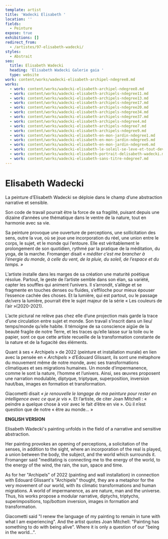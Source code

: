 ```yaml
---
template: artist
title: 'Wadecki Elisabeth '
location: ''
fields:
  - Peinture
expose: true
exhibitions: []
redirect_from:
  - /artistes/97-elisabeth-wadecki/
styles:
  - Abstrait
seo:
  title: Elisabeth Wadecki
  heading: 'Elisabeth Wadecki Galerie gaia '
  type: website
work: content/works/wadecki-elisabeth-archipel-ndegree8.md
works:
  - work: content/works/wadecki-elisabeth-archipel-ndegree8.md
  - work: content/works/wadecki-elisabeth-archipels-ndegree11.md
  - work: content/works/wadecki-elisabeth-archipels-ndegree13.md
  - work: content/works/wadecki-elisabeth-archipels-ndegree17.md
  - work: content/works/wadecki-elisabeth-archipels-ndegree20.md
  - work: content/works/wadecki-elisabeth-archipels-ndegree34.md
  - work: content/works/wadecki-elisabeth-archipels-ndegree37.md
  - work: content/works/wadecki-elisabeth-archipels-ndegree4.md
  - work: content/works/wadecki-elisabeth-archipels-ndegree7.md
  - work: content/works/wadecki-elisabeth-archipels-ndegree9.md
  - work: content/works/wadecki-elisabeth-en-mon-jardin-ndegree1.md
  - work: content/works/wadecki-elisabeth-en-mon-jardin-ndegree5.md
  - work: content/works/wadecki-elisabeth-en-mon-jardin-ndegree6.md
  - work: content/works/wadecki-elisabeth-le-soleil-se-leve-et-tout-devient-nuit.md
  - work: content/works/wadecki-elisabeth-portrait-delisabeth-wadecki.md
  - work: content/works/wadecki-elisabeth-sans-titre-ndegree7.md
---
```

# Elisabeth Wadecki

La peinture d’Elisabeth Wadecki se déploie dans le champ d’une abstraction narrative et sensible.

Son code de travail pourrait être la force de sa fragilité, puisant depuis une dizaine d’années une thématique dans le ventre de la nature, tout en harmonie avec sa vie.

Sa peinture provoque une ouverture de perceptions, une sollicitation des sens, outre la vue, où se joue une incorporation du réel, une union entre le corps, le sujet, et le monde qui l’entoure. Elle est véritablement le prolongement de son quotidien, rythmé par la pratique de la méditation, du yoga, de la marche. Fromanger disait « _méditer c’est_ _me brancher à l’énergie du monde, à celle du vent, de la pluie, du soleil, de l’espace et du temps. »_

L’artiste installe dans les marges de sa création une maturité poétique résolue. Partout, le geste de l’artiste semble dans son élan, sa variété, capter les souffles qui animent l’univers. Il s’arrondit, s’allège et se fragmente en touches denses ou fluides, s’effiloche pour mieux épouser l’essence cachée des choses. Et la lumière, qui est partout, ou le passage _de_/_vers_ la lumière, pourrait être le sujet majeur de la série « Les couleurs de l’air »(2020-2021).

L’acte pictural ne relève pas chez elle d’une projection mais garde la trace d’une circulation entre sujet et monde. Son travail s’inscrit dans un lieu/ temps/monde qu’elle habite. Il témoigne de sa conscience aigüe de la beauté fragile de notre Terre, et les traces qu’elle laisse sur la toile ou le papier, sont ce que cette artiste recueille de la transformation constante de la nature et de la fugacité des éléments.

Quant à ses « Archipels » de 2022 (peinture et installation murale) en lien avec la pensée en « _Archipels_ » d’Edouard Glissant, ils sont une métaphore du mouvement même de notre monde, avec ses transformations climatiques et ses migrations humaines. Un monde d’impermanence, comme le sont la nature, l’homme et l’univers. Ainsi, ses œuvres proposent une narration modulable, diptyque, triptyque, superposition, inversion haut/bas, images en formation et transformation.

Giacometti disait _« je renouvelle le langage de ma peinture pour rester en intelligence avec ce que je vis »._ Et l’artiste, de citer Joan Mitchell : « peindre a quelque chose à voir avec le fait d’être en vie ». Où il n’est question que de notre « être au monde… »

**ENGLISH VERSION** 

Elisabeth Wadecki's painting unfolds in the field of a narrative and sensitive abstraction.

Her painting provokes an opening of perceptions, a solicitation of the senses, in addition to the sight, where an incorporation of the real is played, a union between the body, the subject, and the world which surrounds it. Fromanger said "meditating is connecting me to the energy of the world, to the energy of the wind, the rain, the sun, space and time.

As for her "Archipels" of 2022 (painting and wall installation) in connection with Edouard Glissant's "Archipels" thought, they are a metaphor for the very movement of our world, with its climatic transformations and human migrations. A world of impermanence, as are nature, man and the universe. Thus, his works propose a modular narrative, diptychs, triptychs, superimpositions, top/bottom inversion, images in formation and transformation.

Giacometti said "I renew the language of my painting to remain in tune with what I am experiencing". And the artist quotes Joan Mitchell: "Painting has something to do with being alive". Where it is only a question of our "being in the world...".
